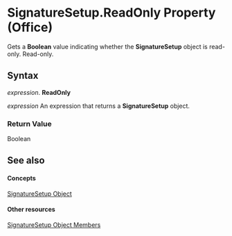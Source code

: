 
# SignatureSetup.ReadOnly Property (Office)

Gets a  **Boolean** value indicating whether the **SignatureSetup** object is read-only. Read-only.


## Syntax

 _expression_. **ReadOnly**

 _expression_ An expression that returns a **SignatureSetup** object.


### Return Value

Boolean


## See also


#### Concepts


[SignatureSetup Object](e76b87c9-3163-654c-ab52-559dfdf43c90.md)
#### Other resources


[SignatureSetup Object Members](30bec290-276c-6a64-ca46-dc9dd145e3dd.md)
